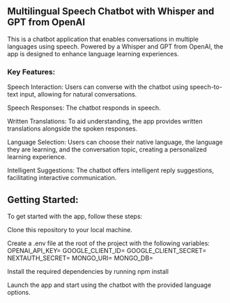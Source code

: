 ## Multilingual Speech Chatbot with Whisper and GPT from OpenAI
This is a chatbot application that enables conversations in multiple languages using speech. Powered by a Whisper and GPT from OpenAI, the app is designed to enhance language learning experiences.

### Key Features:
Speech Interaction: Users can converse with the chatbot using speech-to-text input, allowing for natural conversations.

Speech Responses: The chatbot responds in speech.

Written Translations: To aid understanding, the app provides written translations alongside the spoken responses.

Language Selection: Users can choose their native language, the language they are learning, and the conversation topic, creating a personalized learning experience.

Intelligent Suggestions: The chatbot offers intelligent reply suggestions, facilitating interactive communication.


## Getting Started:
To get started with the app, follow these steps:

Clone this repository to your local machine.

Create a .env file at the root of the project with the following variables: 
OPENAI_API_KEY=
GOOGLE_CLIENT_ID=
GOOGLE_CLIENT_SECRET=
NEXTAUTH_SECRET=
MONGO_URI=
MONGO_DB=

Install the required dependencies by running npm install

Launch the app and start using the chatbot with the provided language options.
